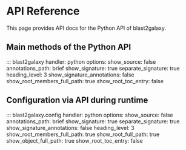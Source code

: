 # API Reference

This page provides API docs for the Python API of blast2galaxy.

<!--
::: blast2galaxy.api.blast_request
    handler: python
    options:
      show_source: false
      annotations_path: brief
      show_signature: true
      separate_signature: true
      show_signature_annotations: false
-->

<!--
::: blast2galaxy.cli
    handler: python
    options:
      show_source: false
      annotations_path: brief
      show_signature: true
      separate_signature: true
      show_signature_annotations: false
-->

## Main methods of the Python API

::: blast2galaxy
    handler: python
    options:
      show_source: false
      annotations_path: brief
      show_signature: true
      separate_signature: true
      heading_level: 3
      show_signature_annotations: false
      show_root_members_full_path: true
      show_root_toc_entry: false




## Configuration via API during runtime

::: blast2galaxy.config
    handler: python
    options:
      show_source: false
      annotations_path: brief
      show_signature: true
      separate_signature: true
      show_signature_annotations: false
      heading_level: 3
      show_root_members_full_path: true
      show_root_full_path: true
      show_object_full_path: true
      show_root_toc_entry: false